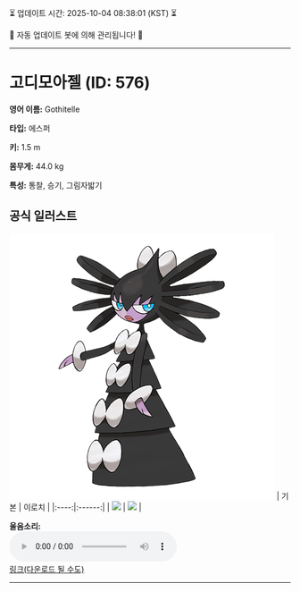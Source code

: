
⏳ 업데이트 시간: 2025-10-04 08:38:01 (KST) ⏳

🤖 자동 업데이트 봇에 의해 관리됩니다! 🤖

---

# 고디모아젤 (ID: 576)
**영어 이름:** Gothitelle

**타입:** 에스퍼

**키:** 1.5 m

**몸무게:** 44.0 kg

**특성:** 통찰, 승기, 그림자밟기

## 공식 일러스트
![](https://raw.githubusercontent.com/PokeAPI/sprites/master/sprites/pokemon/other/official-artwork/576.png)
| 기본 | 이로치 |
|:----:|:------:|
| <img src="http://play.pokemonshowdown.com/sprites/ani/gothitelle.gif" width="200"> | <img src="http://play.pokemonshowdown.com/sprites/ani-shiny/gothitelle.gif" width="200"> |

**울음소리:**<br><audio controls src="https://raw.githubusercontent.com/PokeAPI/cries/main/cries/pokemon/latest/576.ogg"></audio><br> [링크(다운로드 될 수도)](https://raw.githubusercontent.com/PokeAPI/cries/main/cries/pokemon/latest/576.ogg)


---
